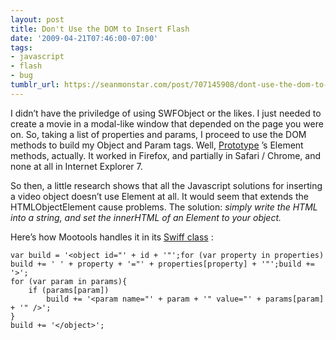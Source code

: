```yaml
---
layout: post
title: Don't Use the DOM to Insert Flash
date: '2009-04-21T07:46:00-07:00'
tags:
- javascript
- flash
- bug
tumblr_url: https://seanmonstar.com/post/707145908/dont-use-the-dom-to-insert-flash
---
```

I didn’t have the priviledge of using SWFObject or the likes. I just needed to create a movie in a modal-like window that depended on the page you were on. So, taking a list of properties and params, I proceed to use the DOM methods to build my Object and Param tags. Well, [Prototype](http://prototypejs.org) ’s Element methods, actually. It worked in Firefox, and partially in Safari / Chrome, and none at all in Internet Explorer 7.

So then, a little research shows that all the Javascript solutions for inserting a video object doesn’t use Element at all. It would seem that extends the HTMLObjectElement cause problems. The solution: _simply write the HTML into a string, and set the innerHTML of an Element to your object._

Here’s how Mootools handles it in its [Swiff class](http://mootools.net/docs/Utilities/Swiff) :

    var build = '<object id="' + id + '"';for (var property in properties) build += ' ' + property + '="' + properties[property] + '"';build += '>';
    for (var param in params){    
    	if (params[param]) 
    		build += '<param name="' + param + '" value="' + params[param] + '" />';
    }
    build += '</object>';


